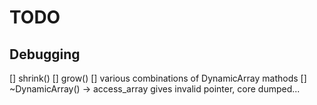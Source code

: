 # TODO

## Debugging

[] shrink()
[] grow()
[] various combinations of DynamicArray mathods
[] ~DynamicArray() -> access_array gives invalid pointer, core dumped...
